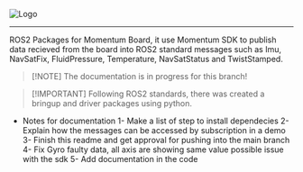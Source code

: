 ![Logo](momentum_sdk/images/ScalpelSpace_temp_logo.png)


------
ROS2 Packages for Momentum Board, it use Momentum SDK to publish data recieved from the board into ROS2 standard messages such as Imu, NavSatFix, FluidPressure, Temperature, NavSatStatus and TwistStamped.

> [!NOTE] The documentation is in progress for this branch!

> [!IMPORTANT] Following ROS2 standards, there was created a bringup and driver packages using python. 

* Notes for documentation
1- Make a list of step to install dependecies
2- Explain how the messages can be accessed by subscription in a demo
3- Finish this readme and get approval for pushing into the main branch
4- Fix Gyro faulty data, all axis are showing same value possible issue with the sdk
5- Add documentation in the code